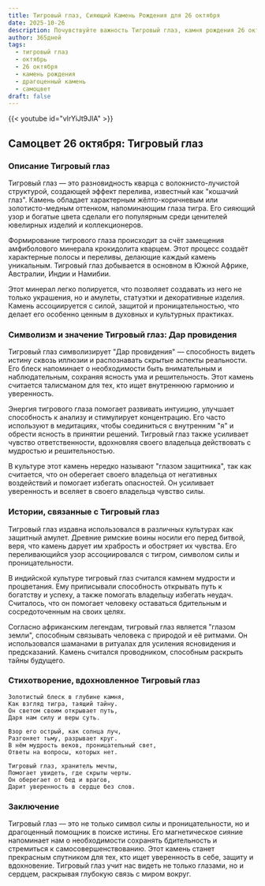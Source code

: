 ```yaml
---
title: Тигровый глаз, Сияющий Камень Рождения для 26 октября
date: 2025-10-26
description: Почувствуйте важность Тигровый глаз, камня рождения 26 октября, который символизирует Дар провидения. Пусть его красота и значение осветят ваш день.
author: 365дней
tags:
  - тигровый глаз
  - октябрь
  - 26 октября
  - камень рождения
  - драгоценный камень
  - самоцвет
draft: false
---
```


{{< youtube id="vlrYiJt9JlA" >}}

## Самоцвет 26 октября: Тигровый глаз

### Описание Тигровый глаз

Тигровый глаз — это разновидность кварца с волокнисто-лучистой структурой, создающей эффект перелива, известный как "кошачий глаз". Камень обладает характерным жёлто-коричневым или золотисто-медным оттенком, напоминающим глаза тигра. Его сияющий узор и богатые цвета сделали его популярным среди ценителей ювелирных изделий и коллекционеров.

Формирование тигрового глаза происходит за счёт замещения амфиболового минерала крокидолита кварцем. Этот процесс создаёт характерные полосы и переливы, делающие каждый камень уникальным. Тигровый глаз добывается в основном в Южной Африке, Австралии, Индии и Намибии.

Этот минерал легко полируется, что позволяет создавать из него не только украшения, но и амулеты, статуэтки и декоративные изделия. Камень ассоциируется с силой, защитой и проницательностью, что делает его особенно ценным в духовных и культурных практиках.

### Символизм и значение Тигровый глаз: Дар провидения

Тигровый глаз символизирует "Дар провидения" — способность видеть истину сквозь иллюзии и распознавать скрытые аспекты реальности. Его блеск напоминает о необходимости быть внимательным и наблюдательным, сохраняя ясность ума и решительность. Этот камень считается талисманом для тех, кто ищет внутреннюю гармонию и уверенность.

Энергия тигрового глаза помогает развивать интуицию, улучшает способность к анализу и стимулирует концентрацию. Его часто используют в медитациях, чтобы соединиться с внутренним "я" и обрести ясность в принятии решений. Тигровый глаз также усиливает чувство ответственности, вдохновляя своего владельца действовать с мудростью и решительностью.

В культуре этот камень нередко называют "глазом защитника", так как считается, что он оберегает своего владельца от негативных воздействий и помогает избегать опасностей. Он усиливает уверенность и вселяет в своего владельца чувство силы.

### Истории, связанные с Тигровый глаз

Тигровый глаз издавна использовался в различных культурах как защитный амулет. Древние римские воины носили его перед битвой, веря, что камень дарует им храбрость и обостряет их чувства. Его переливающийся узор ассоциировался с тигром, символом силы и проницательности.

В индийской культуре тигровый глаз считался камнем мудрости и процветания. Ему приписывали способность открывать путь к богатству и успеху, а также помогать владельцу избегать неудач. Считалось, что он помогает человеку оставаться бдительным и сосредоточенным на своих целях.

Согласно африканским легендам, тигровый глаз является "глазом земли", способным связывать человека с природой и её ритмами. Он использовался шаманами в ритуалах для усиления ясновидения и предсказаний. Камень считался проводником, способным раскрыть тайны будущего.

### Стихотворение, вдохновленное Тигровый глаз

```
Золотистый блеск в глубине камня,  
Как взгляд тигра, таящий тайну.  
Он светом своим открывает путь,  
Даря нам силу и веры суть.

Взор его острый, как солнца луч,  
Разгоняет тьму, разрывает круг.  
В нём мудрость веков, проницательный свет,  
Ответы на вопросы, которых нет.

Тигровый глаз, хранитель мечты,  
Помогает увидеть, где скрыты черты.  
Он оберегает от бед и врагов,  
Дарит уверенность в сердце без слов.
```

### Заключение

Тигровый глаз — это не только символ силы и проницательности, но и драгоценный помощник в поиске истины. Его магнетическое сияние напоминает нам о необходимости сохранять бдительность и стремиться к самосовершенствованию. Этот камень станет прекрасным спутником для тех, кто ищет уверенность в себе, защиту и вдохновение. Тигровый глаз учит нас видеть не только глазами, но и сердцем, раскрывая глубокую связь с миром вокруг.